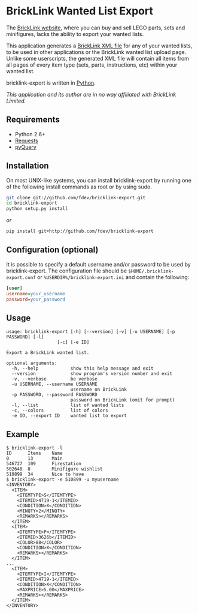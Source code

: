 BrickLink Wanted List Export
============================

The [BrickLink website](http://www.bricklink.com/), where you can buy and sell 
LEGO parts, sets and minifigures, lacks the ability to export your wanted lists. 

This application generates a 
[BrickLink XML file](http://www.bricklink.com/help.asp?helpID=207) for any of 
your wanted lists, to be used in other applications or the BrickLink wanted list
upload page. Unlike some userscripts, the generated XML file will contain all
items from all pages of every item type (sets, parts, instructions, etc) within
your wanted list.


bricklink-export is written in [Python](http://www.python.org/).

*This application and its author are in no way affiliated with BrickLink 
Limited.*


Requirements
------------

* Python 2.6+
* [Requests](http://www.python-requests.org/)
* [pyQuery](https://pythonhosted.org/pyquery/)


Installation
------------

On most UNIX-like systems, you can install bricklink-export by running one of 
the following install commands as root or by using sudo.

``` sh
git clone git://github.com/fdev/bricklink-export.git
cd bricklink-export
python setup.py install
```

*or*

``` sh
pip install git+http://github.com/fdev/bricklink-export
```

Configuration (optional)
------------------------

It is possible to specify a default username and/or password to be used by
bricklink-export. The configuration file should be 
`$HOME/.bricklink-export.conf` or `%USERDIR%/bricklink-export.ini` and contain
the following:

```ini
[user]
username=your_username
password=your_password
```


Usage
-----

```
usage: bricklink-export [-h] [--version] [-v] [-u USERNAME] [-p PASSWORD] [-l] 
                   [-c] [-e ID]

Export a BrickLink wanted list.

optional arguments:
  -h, --help            show this help message and exit
  --version             show program's version number and exit
  -v, --verbose         be verbose
  -u USERNAME, --username USERNAME
                        username on BrickLink
  -p PASSWORD, --password PASSWORD
                        password on BrickLink (omit for prompt)
  -l, --list            list of wanted lists
  -c, --colors          list of colors
  -e ID, --export ID    wanted list to export
```


Example
--------

```
$ bricklink-export -l
ID      Items    Name
0       13       Main
546727  109      Firestation
502648  8        Minifigure wishlist
510899  34       Nice to have
$ bricklink-export -e 510899 -u myusername
<INVENTORY>
  <ITEM>
    <ITEMTYPE>S</ITEMTYPE>
    <ITEMID>4719-1</ITEMID>
    <CONDITION>X</CONDITION>
    <MINQTY>2</MINQTY>
    <REMARKS></REMARKS>
  </ITEM>
  <ITEM>
    <ITEMTYPE>P</ITEMTYPE>
    <ITEMID>3626b</ITEMID>
    <COLOR>88</COLOR>
    <CONDITION>X</CONDITION>
    <REMARKS></REMARKS>
  </ITEM>
...
  <ITEM>
    <ITEMTYPE>I</ITEMTYPE>
    <ITEMID>4719-1</ITEMID>
    <CONDITION>X</CONDITION>
    <MAXPRICE>5.00</MAXPRICE>
    <REMARKS></REMARKS>
  </ITEM>
</INVENTORY>
```


